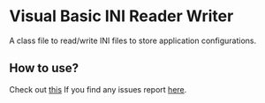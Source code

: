 # Visual Basic INI Reader Writer
A class file to read/write INI files to store application configurations.

## How to use? 
Check out [this](https://github.com/Vampire-Lazy/Visual-Basic-INI-Reader-Writer/wiki)
If you find any issues report [here](https://github.com/Vampire-Lazy/Visual-Basic-INI-Reader-Writer/issues).
